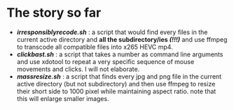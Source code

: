 # The story so far
* ***irresponsiblyrecode.sh*** : a script that would find every files in the current active directory and **all the subdirectory/ies *(!!!)*** and use ffmpeg to transcode all compatible files into x265 HEVC mp4.
* ***clickbast.sh*** : a script that takes a number as command line arguments and use xdotool to repeat a very specific sequence of mouse movements and clicks. I will not elaborate.
* ***massresize.sh*** : a script that finds every jpg and png file in the current active directory (but not subdirectory) and then use ffmpeg to resize their short side to 1000 pixel while maintaining aspect ratio. note that this will enlarge smaller images.
